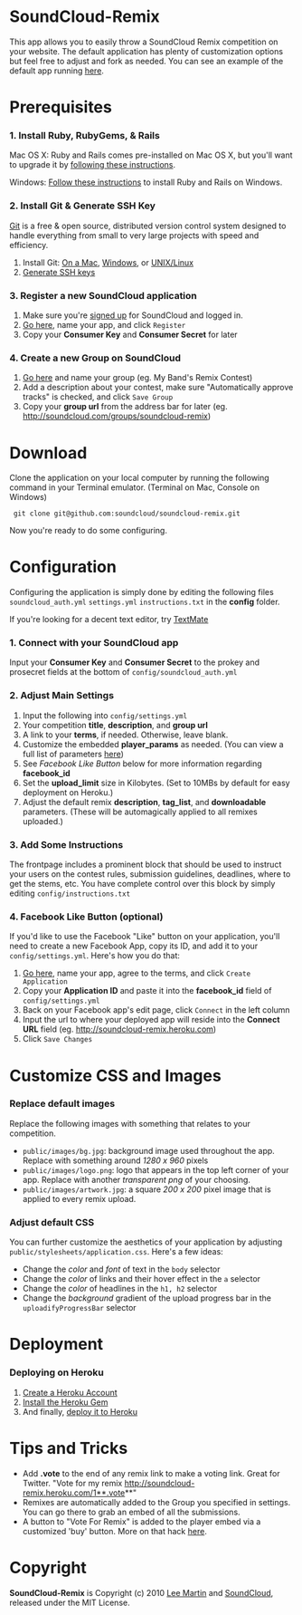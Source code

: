 # SoundCloud-Remix

This app allows you to easily throw a SoundCloud Remix competition on your website. The default application has plenty of customization options but feel free to adjust and fork as needed. You can see an example of the default app running [here](http://soundcloud-remix.heroku.com/).

# Prerequisites

### 1. Install Ruby, RubyGems, & Rails

Mac OS X: Ruby and Rails comes pre-installed on Mac OS X, but you'll want to upgrade it by [following these instructions](http://developer.apple.com/Tools/developonrailsleopard.html).

Windows: [Follow these instructions](http://wiki.rubyonrails.org/getting-started/installation/windows) to install Ruby and Rails on Windows.

### 2. Install Git & Generate SSH Key

[Git](http://git-scm.com/) is a free & open source, distributed version control system designed to handle everything from small to very large projects with speed and efficiency.

1. Install Git: [On a Mac](http://github.com/guides/get-git-on-mac), [Windows](http://code.google.com/p/msysgit/), or [UNIX/Linux](http://book.git-scm.com/2_installing_git.html) 
2. [Generate SSH keys](http://help.github.com/mac-key-setup/)

### 3. Register a new SoundCloud application

1. Make sure you're [signed up](http://soundcloud.com/signup) for SoundCloud and logged in.
2. [Go here](http://soundcloud.com/you/apps/new), name your app, and click `Register`
3. Copy your **Consumer Key** and **Consumer Secret** for later

### 4. Create a new Group on SoundCloud

1. [Go here](http://soundcloud.com/groups/new) and name your group (eg. My Band's Remix Contest)
2. Add a description about your contest, make sure "Automatically approve tracks" is checked, and click `Save Group`
3. Copy your **group url** from the address bar for later (eg. http://soundcloud.com/groups/soundcloud-remix)

# Download

Clone the application on your local computer by running the following command in your Terminal emulator. (Terminal on Mac, Console on Windows)

     git clone git@github.com:soundcloud/soundcloud-remix.git

Now you're ready to do some configuring.

# Configuration

Configuring the application is simply done by editing the following files `soundcloud_auth.yml` `settings.yml` `instructions.txt` in the **config** folder.

If you're looking for a decent text editor, try [TextMate](http://macromates.com/)

### 1. Connect with your SoundCloud app

Input your **Consumer Key** and **Consumer Secret** to the prokey and prosecret fields at the bottom of `config/soundcloud_auth.yml`

### 2. Adjust Main Settings

1. Input the following into `config/settings.yml`
2. Your competition **title**, **description**, and **group url**
3. A link to your **terms**, if needed. Otherwise, leave blank.
4. Customize the embedded **player_params** as needed. (You can view a full list of parameters [here](http://wiki.github.com/soundcloud/Widget-JS-API/widget-options))
5. See *Facebook Like Button* below for more information regarding **facebook_id**
6. Set the **upload_limit** size in Kilobytes. (Set to 10MBs by default for easy deployment on Heroku.)
7. Adjust the default remix **description**, **tag_list**, and **downloadable** parameters. (These will be automagically applied to all remixes uploaded.)

### 3. Add Some Instructions

The frontpage includes a prominent block that should be used to instruct your users on the contest rules, submission guidelines, deadlines, where to get the stems, etc. You have complete control over this block by simply editing `config/instructions.txt`

### 4. Facebook Like Button (optional)

If you'd like to use the Facebook "Like" button on your application, you'll need to create a new Facebook App, copy its ID, and add it to your `config/settings.yml`. Here's how you do that:

1. [Go here](http://www.facebook.com/developers/createapp.php), name your app, agree to the terms, and click `Create Application`
2. Copy your **Application ID** and paste it into the **facebook_id**  field of `config/settings.yml`
3. Back on your Facebook app's edit page, click `Connect` in the left column
4. Input the url to where your deployed app will reside into the **Connect URL** field (eg. http://soundcloud-remix.heroku.com)
5. Click `Save Changes`

# Customize CSS and Images

### Replace default images

Replace the following images with something that relates to your competition.

* `public/images/bg.jpg`: background image used throughout the app. Replace with something around _1280 x 960_ pixels
* `public/images/logo.png`: logo that appears in the top left corner of your app. Replace with another _transparent png_ of your choosing.
* `public/images/artwork.jpg`: a square _200 x 200_ pixel image that is applied to every remix upload.

### Adjust default CSS

You can further customize the aesthetics of your application by adjusting `public/stylesheets/application.css`. Here's a few ideas:

* Change the _color_ and _font_ of text in the `body` selector
* Change the _color_ of links and their hover effect in the `a` selector
* Change the _color_ of headlines in the `h1, h2` selector
* Change the _background_ gradient of the upload progress bar in the `uploadifyProgressBar` selector

# Deployment

### Deploying on Heroku

1. [Create a Heroku Account](http://heroku.com/signup)
2. [Install the Heroku Gem](http://docs.heroku.com/heroku-command)
3. And finally, [deploy it to Heroku](http://docs.heroku.com/quickstart#getting-your-app-on-heroku)

# Tips and Tricks

* Add **.vote** to the end of any remix link to make a voting link. Great for Twitter. "Vote for my remix http://soundcloud-remix.heroku.com/1**.vote**"
* Remixes are automatically added to the Group you specified in settings. You can go there to grab an embed of all the submissions.
* A button to "Vote For Remix" is added to the player embed via a customized 'buy' button. More on that hack [here](http://blog.soundcloud.com/2010/06/25/buy-download-button/).

# Copyright

**SoundCloud-Remix** is Copyright (c) 2010 [Lee Martin](http://Lee.Ma/rtin) and [SoundCloud](http://soundcloud.com), released under the MIT License.


